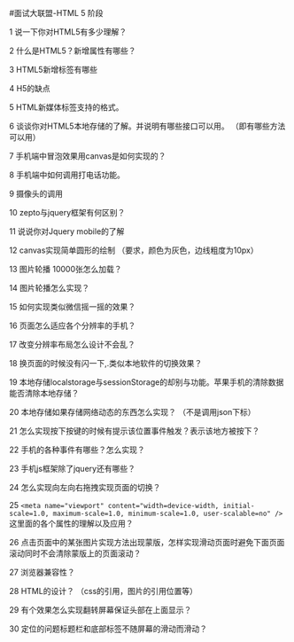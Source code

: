 #面试大联盟-HTML 5 阶段

1	说一下你对HTML5有多少理解？	

2	什么是HTML5？新增属性有哪些？	

3	HTML5新增标签有哪些	

4	H5的缺点	

5	HTML新媒体标签支持的格式。	

6	谈谈你对HTML5本地存储的了解。并说明有哪些接口可以用。	（即有哪些方法可以用）

7	手机端中冒泡效果用canvas是如何实现的？	

8	手机端中如何调用打电话功能。	

9	摄像头的调用	

10	zepto与jquery框架有何区别？	

11	说说你对Jquery mobile的了解	

12	canvas实现简单圆形的绘制	（要求，颜色为灰色，边线粗度为10px）

13	图片轮播 10000张怎么加载？	

14	图片轮播怎么实现？	

15	如何实现类似微信摇一摇的效果？	

16	页面怎么适应各个分辨率的手机？	

17	改变分辨率布局怎么设计不会乱？	

18	换页面的时候没有闪一下,.类似本地软件的切换效果？	

19	本地存储localstorage与sessionStorage的却别与功能。苹果手机的清除数据能否清除本地存储？	

20	本地存储如果存储网络动态的东西怎么实现？	（不是调用json下标）

21	怎么实现按下按键的时候有提示该位置事件触发？表示该地方被按下？	

22	手机的各种事件有哪些？怎么实现？	

23	手机js框架除了jquery还有哪些？	

24	怎么实现向左向右拖拽实现页面的切换？	

25	`<meta name="viewport" content="width=device-width, initial-scale=1.0, maximum-scale=1.0, minimum-scale=1.0, user-scalable=no" />`这里面的各个属性的理解以及应用？	

26	点击页面中的某张图片实现方法出现蒙版，怎样实现滑动页面时避免下面页面滚动同时不会清除蒙版上的页面滚动？	

27	浏览器兼容性？	

28	HTML的设计？	（css的引用，图片的引用位置等）

29	有个效果怎么实现翻转屏幕保证头部在上面显示？	

30	定位的问题标题栏和底部标签不随屏幕的滑动而滑动？	
